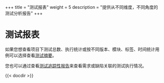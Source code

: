 +++
title = "测试报表"
weight = 5
description = "提供从不同维度，不同角度的测试分析报告"
+++

# 测试报表

如果您想查看项目下测试总数、执行统计或按不同版本、模块、标签、时间统计用例可以选择查看[测试摘要](./summary/)。

您也可以通过查看[测试追踪性报告](./report/)来查看需求或缺陷关联的测试执行情况。



{{< docdir >}}
